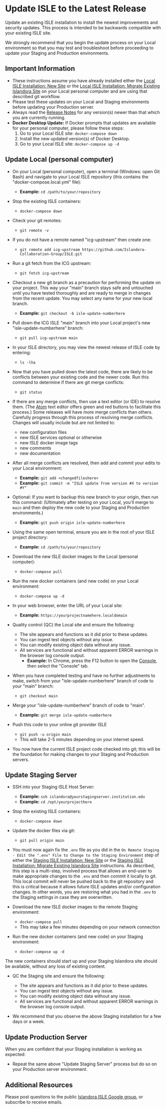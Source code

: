# Update ISLE to the Latest Release

Update an existing ISLE installation to install the newest improvements and security updates. This process is intended to be backwards compatible with your existing ISLE site.

We strongly recommend that you begin the update process on your Local environment so that you may test and troubleshoot before proceeding to update your Staging and Production environments.

## Important Information

- These instructions assume you have already installed either the [Local ISLE Installation: New Site](../install/install-local-new.md) or the [Local ISLE Installation: Migrate Existing Islandora Site](../install/install-local-migrate.md) on your Local personal computer and are using that described git workflow.
- Please test these updates on your Local and Staging environments before updating your Production server.
- Always read the [Release Notes](../release-notes/release-1-4-1.md) for any version(s) newer than that which you are currently running.
- **Docker Desktop Update:** If Docker prompts that updates are available for your personal computer, please follow these steps:
    1. Go to your Local ISLE site: `docker-compose down`
    2. Install the new updated version(s) of Docker Desktop.
    3. Go to your Local ISLE site: `docker-compose up -d`

## Update Local (personal computer)

* On your Local (personal computer), open a terminal (Windows: open Git Bash) and navigate to your Local ISLE repository (this contains the "docker-compose.local.yml" file):
    * **Example:** `cd /path/to/your/repository`

* Stop the existing ISLE containers:
    * `docker-compose down`

* Check your git remotes:
    * `git remote -v`
* If you do not have a remote named "icg-upstream" then create one:
    * `git remote add icg-upstream https://github.com/Islandora-Collaboration-Group/ISLE.git`

* Run a git fetch from the ICG upstream:
    * `git fetch icg-upstream`

* Checkout a new git branch as a precaution for performing the update on your project. This way your "main" branch stays safe and untouched until you have tested thoroughly and are ready to merge in changes from the recent update. You may select any name for your new local branch.
    * **Example:** `git checkout -b isle-update-numberhere`

* Pull down the ICG ISLE "main" branch into your Local project's new "isle-update-numberhere" branch:
    * `git pull icg-upstream main`
* In your ISLE directory, you may view the newest release of ISLE code by entering:
    * `ls -lha`
* Now that you have pulled down the latest code, there are likely to be conflicts between your existing code and the newer code. Run this command to determine if there are git merge conflicts:
    * `git status`
* If there are any merge conflicts, then use a text editor (or IDE) to resolve them. (The [Atom](https://atom.io/) text editor offers green and red buttons to facilitate this process.) Some releases will have more merge conflicts than others. Carefully progress through this process of resolving merge conflicts. Changes will usually include but are not limited to:
    * new configuration files
    * new ISLE services optional or otherwise
    * new ISLE docker image tags
    * new comments
    * new documentation

* After all merge conflicts are resolved, then add and commit your edits to your Local environment:
    * **Example:** `git add <changedfileshere>`
    * **Example:** `git commit -m "ISLE update from version #X to version #Y"`

* Optional: If you want to backup this new branch to your origin, then run this command: (Ultimately after testing on your Local, you'll merge to `main` and then deploy the new code to your Staging and Production environments.)
    * **Example:** `git push origin isle-update-numberhere`

* Using the same open terminal, ensure you are in the root of your ISLE project directory:
    * **Example:** `cd /path/to/your/repository`
* Download the new ISLE docker images to the Local (personal computer):
    * `docker-compose pull`

* Run the new docker containers (and new code) on your Local environment:
    * `docker-compose up -d`

* In your web browser, enter the URL of your Local site:
    * **Example:** `https://yourprojectnamehere.localdomain`
* Quality control (QC) the Local site and ensure the following:
    * The site appears and functions as it did prior to these updates.
    * You can ingest test objects without any issue.
    * You can modify existing object data without any issue.
    * All services are functional and without apparent ERROR warnings in the browser log console output.
        * **Example:** In Chrome, press the F12 button to open the [Console](https://developers.google.com/web/tools/chrome-devtools/console/), then select the "Console" tab.

* When you have completed testing and have no further adjustments to make, switch from your "isle-update-numberhere" branch of code to your "main" branch:
    * `git checkout main`
* Merge your "isle-update-numberhere" branch of code to "main".
    * **Example:** `git merge isle-update-numberhere`

* Push this code to your online git provider ISLE
    * `git push -u origin main`
    * This will take 2-5 minutes depending on your internet speed.

* You now have the current ISLE project code checked into git; this will be the foundation for making changes to your Staging and Production servers.

## Update Staging Server

* SSH into your Staging ISLE Host Server:
    * **Example:** `ssh islandora@yourstagingserver.institution.edu`
    * **Example:** `cd /opt/yourprojecthere`

* Stop the existing ISLE containers:
    * `docker-compose down`

* Update the docker files via git:
    * `git pull origin main`

<!-- TODO: Break this down into simpler steps -->
* You must now again fix the `.env` file as you did in the `On Remote Staging - Edit the ".env" File to Change to the Staging Environment` step of either the [Staging ISLE Installation: New Site](../install/install-staging-new.md) or the [Staging ISLE Installation: Migrate Existing Islandora Site](../install/install-staging-migrate.md) instructions. As described, this step is a multi-step, involved process that allows an end-user to make appropriate changes to the `.env` and then commit it locally to git. This local commit will never be pushed back to the git repository and this is critical because it allows future ISLE updates and/or configuration changes. In other words, you are restoring what you had in the `.env` to the Staging settings in case they are overwritten.

* Download the new ISLE docker images to the remote Staging environment:
    * `docker-compose pull`
    * This may take a few minutes depending on your network connection

* Run the new docker containers (and new code) on your Staging environment:
    * `docker-compose up -d`

The new containers should start up and your Staging Islandora site should be available, without any loss of existing content.

* QC the Staging site and ensure the following:
    * The site appears and functions as it did prior to these updates.
    * You can ingest test objects without any issue.
    * You can modify existing object data without any issue.
    * All services are functional and without apparent ERROR warnings in the browser log console output.

* We recommend that you observe the above Staging installation for a few days or a week.

## Update Production Server

 When you are confident that your Staging installation is working as expected:

 * Repeat the same above "Update Staging Server" process but do so on your Production server environment.


## Additional Resources

Please post questions to the public [Islandora ISLE Google group](https://groups.google.com/forum/#!forum/islandora-isle), or subscribe to receive emails.
